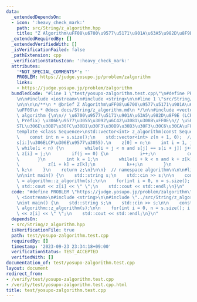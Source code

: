 ```yaml
---
data:
  _extendedDependsOn:
  - icon: ':heavy_check_mark:'
    path: src/String/z_algorithm.hpp
    title: "Z Algorithm\uFF08\u6700\u9577\u5171\u901A\u63A5\u982D\u8F9E\uFF09"
  _extendedRequiredBy: []
  _extendedVerifiedWith: []
  _isVerificationFailed: false
  _pathExtension: cpp
  _verificationStatusIcon: ':heavy_check_mark:'
  attributes:
    '*NOT_SPECIAL_COMMENTS*': ''
    PROBLEM: https://judge.yosupo.jp/problem/zalgorithm
    links:
    - https://judge.yosupo.jp/problem/zalgorithm
  bundledCode: "#line 1 \"test/yosupo-zalgorithm.test.cpp\"\n#define PROBLEM \"https://judge.yosupo.jp/problem/zalgorithm\"\
    \n\n#include <iostream>\n#include <string>\n\n#line 1 \"src/String/z_algorithm.hpp\"\
    \n\n\n\n/**\n * @brief Z Algorithm\uFF08\u6700\u9577\u5171\u901A\u63A5\u982D\u8F9E\
    \uFF09\n * @docs docs/String/z_algorithm.md\n */\n\n#include <vector>\n\nnamespace\
    \ algorithm {\n\n// \u6700\u9577\u5171\u901A\u63A5\u982D\u8F9E (LCP: Longest Common\
    \ Prefix) \u306E\u9577\u3055\u3092\u6C42\u3081\u308B\uFF0E\n// \u5F15\u6570\u306F\
    STL\u306E\u30B7\u30FC\u30B1\u30F3\u30B9\u30B3\u30F3\u30C6\u30CA\uFF0EO(|S|).\n\
    template <class Sequence>\nstd::vector<int> z_algorithm(const Sequence &s) {\n\
    \    const int n = s.size();\n    std::vector<int> z(n + 1, 0);  // z[i]:=(s\u3068\
    s[i:]\u306ELCP\u306E\u9577\u3055).\n    z[0] = n;\n    int i = 1, j = 0;\n   \
    \ while(i < n) {\n        while(i + j < n and s[j] == s[i + j]) j++;\n       \
    \ z[i] = j;\n        if(j == 0) {\n            i++;\n            continue;\n \
    \       }\n        int k = 1;\n        while(i + k < n and k + z[k] < j) {\n \
    \           z[i + k] = z[k];\n            k++;\n        }\n        i += k, j -=\
    \ k;\n    }\n    return z;\n}\n\n}  // namespace algorithm\n\n\n#line 7 \"test/yosupo-zalgorithm.test.cpp\"\
    \n\nint main() {\n    std::string s;\n    std::cin >> s;\n\n    const auto &&z\
    \ = algorithm::z_algorithm(s);\n\n    for(int i = 0, n = s.size(); i < n; ++i)\
    \ std::cout << z[i] << \" \";\n    std::cout << std::endl;\n}\n"
  code: "#define PROBLEM \"https://judge.yosupo.jp/problem/zalgorithm\"\n\n#include\
    \ <iostream>\n#include <string>\n\n#include \"../src/String/z_algorithm.hpp\"\n\
    \nint main() {\n    std::string s;\n    std::cin >> s;\n\n    const auto &&z =\
    \ algorithm::z_algorithm(s);\n\n    for(int i = 0, n = s.size(); i < n; ++i) std::cout\
    \ << z[i] << \" \";\n    std::cout << std::endl;\n}\n"
  dependsOn:
  - src/String/z_algorithm.hpp
  isVerificationFile: true
  path: test/yosupo-zalgorithm.test.cpp
  requiredBy: []
  timestamp: '2023-09-23 23:34:18+09:00'
  verificationStatus: TEST_ACCEPTED
  verifiedWith: []
documentation_of: test/yosupo-zalgorithm.test.cpp
layout: document
redirect_from:
- /verify/test/yosupo-zalgorithm.test.cpp
- /verify/test/yosupo-zalgorithm.test.cpp.html
title: test/yosupo-zalgorithm.test.cpp
---
```


